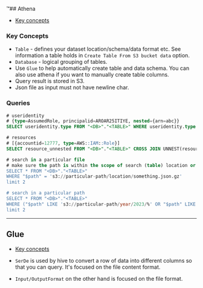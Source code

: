 ™## Athena

- [Key concepts](#key-concepts)

### Key Concepts

- `Table` - defines your dataset location/schema/data format etc. See information a table holds in `Create Table From S3 bucket data` option.
- `Database` - logical grouping of tables.
- Use `Glue` to help automatically create table and data schema. You can also use athena if you want to manually create table columns.
- Query result is stored in S3.
- Json file as input must not have newline char.

### Queries

```SQL
# useridentity
# {type=AssumedRole, principalid=AROAR25ITIYE, nested={arn=abc}}
SELECT useridentity.type FROM "<DB>"."<TABLE>" WHERE useridentity.type like 'A%' AND useridentity.nested.arn = 'abc' LIMIT 10;

# resources
# [{accountid=12777, type=AWS::IAM::Role}]
SELECT resource_unnested FROM "<DB>"."<TABLE>" CROSS JOIN UNNEST(resources) AS T(resource_unnested) WHERE resource_unnested.accountid = '12777' LIMIT 10;

# search in a particular file
# make sure the path is within the scope of search (table) location or you'd have no result returned
SELECT * FROM "<DB>"."<TABLE>"
WHERE "$path" = 's3://particular-path/location/something.json.gz'
limit 2

# search in a particular path
SELECT * FROM "<DB>"."<TABLE>"
WHERE ("$path" LIKE 's3://particular-path/year/2023/%' OR "$path" LIKE 's3://particular-path/year/2022/%')
limit 2

```

---

## Glue

- [Key concepts](#key-concepts)

- `SerDe` is used by hive to convert a row of data into different columns so that you can query. It's focused on the file content format.
- `Input/OutputFormat` on the other hand is focused on the file format.
